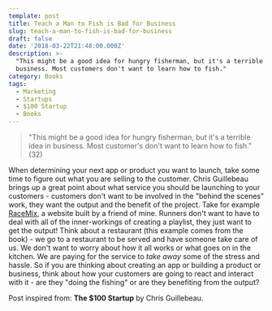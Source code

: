 ```yaml
---
template: post
title: Teach a Man to Fish is Bad for Business
slug: teach-a-man-to-fish-is-bad-for-business
draft: false
date: '2018-03-22T21:48:00.000Z'
description: >-
  "This might be a good idea for hungry fisherman, but it's a terrible idea in
  business. Most customers don't want to learn how to fish."
category: Books
tags:
  - Marketing
  - Startups
  - $100 Startup
  - Books
---
```


> "This might be a good idea for hungry fisherman, but it's a terrible idea in business. Most customer's don't want to learn how to fish." (32)

When determining your next app or product you want to launch, take some time to figure out what you are selling to the customer. Chris Guillebeau brings up a great point about what service you should be launching to your customers - customers don't want to be involved in the "behind the scenes" work, they want the output and the benefit of the project. Take for example [RaceMix](https://www.yourracemix.com/), a website built by a friend of mine. Runners don't want to have to deal with all of the inner-workings of creating a playlist, they just want to get the output! Think about a restaurant (this example comes from the book) - we go to a restaurant to be served and have someone take care of us. We don't want to worry about how it all works or what goes on in the kitchen. We are paying for the service to *take away* some of the stress and hassle. So if you are thinking about creating an app or building a product or business, think about how your customers are going to react and interact with it - are they "doing the fishing" or are they benefiting from the output?

Post inspired from: **The $100 Startup** by Chris Guillebeau.
